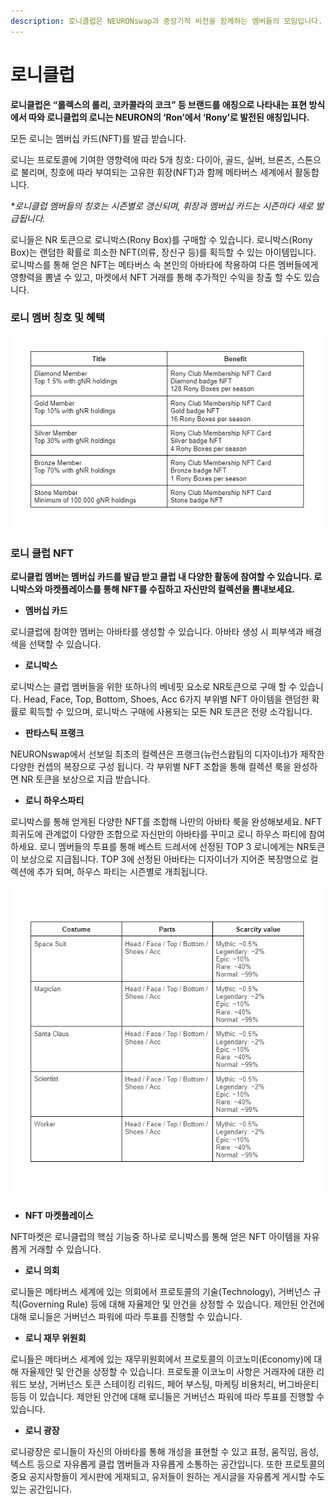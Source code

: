 ```yaml
---
description: 로니클럽은 NEURONswap과 중장기적 비전을 함께하는 멤버들의 모임입니다.
---
```


# 로니클럽

**로니클럽은 “롤렉스의 롤리, 코카콜라의 코크” 등 브랜드를 애칭으로 나타내는 표현 방식에서 따와 로니클럽의 로니는 NEURON의 ‘Ron’에서 ‘Rony’로 발전된 애칭입니다.**

모든 로니는 멤버십 카드(NFT)를 발급 받습니다.

로니는 프로토콜에 기여한 영향력에 따라 5개 칭호: 다이아, 골드, 실버, 브론즈, 스톤으로 불리며, 칭호에 따라 부여되는 고유한 휘장(NFT)과 함께 메타버스 세계에서 활동합니다.

_\*로니클럽 멤버들의 칭호는 시즌별로 갱신되며, 휘장과 멤버십 카드는 시즌마다 새로 발급됩니다._

로니들은 NR 토큰으로 로니박스(Rony Box)를 구매할 수 있습니다. 로니박스(Rony Box)는 랜덤한 확률로 희소한 NFT(의류, 장신구 등)를 획득할 수 있는 아이템입니다. 로니박스를 통해 얻은 NFT는 메타버스 속 본인의 아바타에 착용하여 다른 멤버들에게 영향력을 뽐낼 수 있고, 마켓에서 NFT 거래를 통해 추가적인 수익을 창출 할 수도 있습니다.

### **로니 멤버 칭호 및 혜택**

![](<../.gitbook/assets/image (4).png>)

### **로니 클럽 NFT**

**로니클럽 멤버는 멤버십 카드를 발급 받고 클럽 내 다양한 활동에 참여할 수 있습니다. 로니박스와 마켓플레이스를 통해 NFT를 수집하고 자신만의 컬렉션을 뽐내보세요.**

* **멤버십 카드**

로니클럽에 참여한 멤버는 아바타를 생성할 수 있습니다. 아바타 생성 시 피부색과 배경색을 선택할 수 있습니다.

* **로니박스**

로니박스는 클럽 멤버들을 위한 또하나의 베네핏 요소로 NR토큰으로 구매 할 수 있습니다. Head, Face, Top, Bottom, Shoes, Acc 6가지 부위별 NFT 아이템을 랜덤한 확률로 획득할 수 있으며, 로니박스 구매에 사용되는 모든 NR 토큰은 전량 소각됩니다.

* **판타스틱 프랭크**

NEURONswap에서 선보일 최초의 컬렉션은 프랭크(뉴런스왑팀의 디자이너)가 제작한 다양한 컨셉의 복장으로 구성 됩니다. 각 부위별 NFT 조합을 통해 컬렉션 룩을 완성하면 NR 토큰을 보상으로 지급 받습니다.

* **로니 하우스파티**

로니박스를 통해 얻게된 다양한 NFT를 조합해 나만의 아바타 룩을 완성해보세요. NFT 희귀도에 관계없이 다양한 조합으로 자신만의 아바타를 꾸미고 로니 하우스 파티에 참여하세요. 로니 멤버들의 투표를 통해 베스트 드레서에 선정된 TOP 3 로니에게는 NR토큰이 보상으로 지급됩니다. TOP 3에 선정된 아바타는 디자이너가 지어준 복장명으로 컬렉션에 추가 되며, 하우스 파티는 시즌별로 개최됩니다.

![](<../.gitbook/assets/image (32).png>)

* **NFT 마켓플레이스**

NFT마켓은 로니클럽의 핵심 기능중 하나로 로니박스를 통해 얻은 NFT 아이템을 자유롭게 거래할 수 있습니다.

* **로니 의회**

로니들은 메타버스 세계에 있는 의회에서 프로토콜의 기술(Technology), 거버넌스 규칙(Governing Rule) 등에 대해 자율제안 및 안건을 상정할 수 있습니다. 제안된 안건에 대해 로니들은 거버넌스 파워에 따라 투표를 진행할 수 있습니다.

* **로니 재무 위원회**

로니들은 메타버스 세계에 있는 재무위원회에서 프로토콜의 이코노미(Economy)에 대해 자율제안 및 안건을 상정할 수 있습니다. 프로토콜 이코노미 사항은 거래자에 대한 리워드 보상, 거버넌스 토큰 스테이킹 리워드, 페어 부스팅, 마케팅 비용처리, 버그바운티 등등 이 있습니다. 제안된 안건에 대해 로니들은 거버넌스 파워에 따라 투표를 진행할 수 있습니다.

* **로니 광장**

로니광장은 로니들이 자신의 아바타를 통해 개성을 표현할 수 있고 표정, 움직임, 음성, 텍스트 등으로 자유롭게 클럽 멤버들과 자유롭게 소통하는 공간입니다. 또한 프로토콜의 중요 공지사항들이 게시판에 게재되고, 유저들이 원하는 게시글을 자유롭게 게시할 수도 있는 공간입니다.
